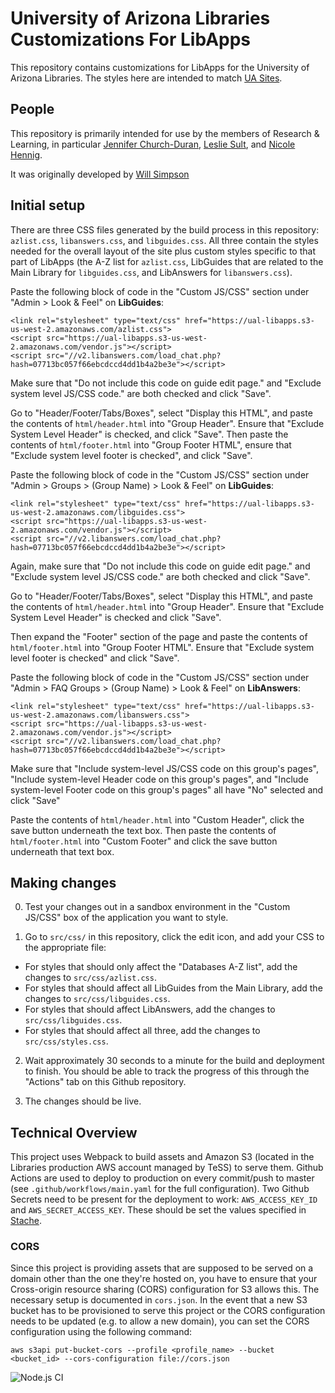 # University of Arizona Libraries Customizations For LibApps

This repository contains customizations for LibApps for the University of Arizona Libraries.
The styles here are intended to match [UA Sites](https://uasites.arizona.edu/home).

## People

This repository is primarily intended for use by the members of Research & Learning, in particular [Jennifer Church-Duran](https://github.com/jchurchduran), [Leslie Sult](https://github.com/lsult), and [Nicole Hennig](https://github.com/nic-hennig).

It was originally developed by [Will Simpson](https://github.com/simpsonw)

## Initial setup

There are three CSS files generated by the build process in this repository: `azlist.css`, `libanswers.css`, and `libguides.css`.  All
three contain the styles needed for the overall layout of the site plus custom styles specific to that part of LibApps (the A-Z list for `azlist.css`, LibGuides that are related to the Main Library for `libguides.css`, and LibAnswers for `libanswers.css`).

Paste the following block of code in the "Custom JS/CSS" section under "Admin > Look & Feel" on **LibGuides**:

```
<link rel="stylesheet" type="text/css" href="https://ual-libapps.s3-us-west-2.amazonaws.com/azlist.css">
<script src="https://ual-libapps.s3-us-west-2.amazonaws.com/vendor.js"></script>
<script src="//v2.libanswers.com/load_chat.php?hash=07713bc057f66ebcdccd4dd1b4a2be3e"></script>
```

Make sure that "Do not include this code on guide edit page." and "Exclude system level JS/CSS code." are both checked and click
"Save".

Go to "Header/Footer/Tabs/Boxes", select "Display this HTML", and paste the contents of `html/header.html` into "Group Header". Ensure that "Exclude System Level Header" is checked, and click "Save".  Then paste the contents of `html/footer.html` into "Group Footer HTML", ensure that "Exclude system level footer is checked", and click "Save".

Paste the following block of code in the "Custom JS/CSS" section under "Admin > Groups > (Group Name) > Look & Feel" on **LibGuides**:


```
<link rel="stylesheet" type="text/css" href="https://ual-libapps.s3-us-west-2.amazonaws.com/libguides.css">
<script src="https://ual-libapps.s3-us-west-2.amazonaws.com/vendor.js"></script>
<script src="//v2.libanswers.com/load_chat.php?hash=07713bc057f66ebcdccd4dd1b4a2be3e"></script>
```

Again, make sure that "Do not include this code on guide edit page." and "Exclude system level JS/CSS code." are both checked and click
"Save".

Go to "Header/Footer/Tabs/Boxes", select "Display this HTML", and paste the contents of `html/header.html` into "Group Header". Ensure that "Exclude System Level Header" is checked and click "Save".

Then expand the "Footer" section of the page and paste the contents of `html/footer.html` into "Group Footer HTML". Ensure that "Exclude system level footer is checked" and click "Save".


Paste the following block of code in the "Custom JS/CSS" section under "Admin > FAQ Groups > (Group Name) > Look & Feel" on **LibAnswers**:

```
<link rel="stylesheet" type="text/css" href="https://ual-libapps.s3-us-west-2.amazonaws.com/libanswers.css">
<script src="https://ual-libapps.s3-us-west-2.amazonaws.com/vendor.js"></script>
<script src="//v2.libanswers.com/load_chat.php?hash=07713bc057f66ebcdccd4dd1b4a2be3e"></script>
```

Make sure that "Include system-level JS/CSS code on this group's pages", "Include system-level Header code on this group's pages", and "Include system-level Footer code on this group's pages" all have "No" selected and click "Save"

Paste the contents of `html/header.html` into "Custom Header", click the save button underneath the text box.  Then paste the contents of `html/footer.html` into "Custom Footer" and click the save button underneath that text box.


## Making changes

0. Test your changes out in a sandbox environment in the "Custom JS/CSS" box of the application you want to style.

1. Go to `src/css/` in this repository, click the edit icon, and add your CSS to the appropriate file:  

* For styles that should only affect the "Databases A-Z list", add the changes to `src/css/azlist.css`.  
* For styles that should affect all LibGuides from the Main Library, add the changes to `src/css/libguides.css`.  
* For styles that should affect LibAnswers, add the changes to `src/css/libguides.css`.  
* For styles that should affect all three, add the changes to `src/css/styles.css`.

2. Wait approximately 30 seconds to a minute for the build and deployment to finish.  You should be able to track the progress of this through the "Actions" tab on this Github repository.

3. The changes should be live.

## Technical Overview

This project uses Webpack to build assets and Amazon S3 (located in the Libraries production AWS account managed by TeSS) to serve them.  Github Actions are used to deploy to production on every commit/push to master (see `.github/workflows/main.yaml` for the full configuration).  Two Github Secrets need to be present for the deployment to work: `AWS_ACCESS_KEY_ID` and `AWS_SECRET_ACCESS_KEY`.  These should be set the values specified in [Stache](https://stache.arizona.edu/new/entry/77512cf5d4d72baa96b10a8ea7721081).

### CORS

Since this project is providing assets that are supposed to be served on a domain other than the one they're hosted on, you have to ensure that your Cross-origin resource sharing (CORS) configuration for S3 allows this.  The necessary setup is documented in `cors.json`.  In the event that a new S3 bucket has to be provisioned to serve this project or the CORS configuration needs to be updated (e.g. to allow a new domain), you can set the CORS configuration using the following command:

```
aws s3api put-bucket-cors --profile <profile_name> --bucket <bucket_id> --cors-configuration file://cors.json
```

![Node.js CI](https://github.com/ualibraries/ual-libapps/workflows/Node.js%20CI/badge.svg)
